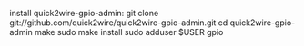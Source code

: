 

install quick2wire-gpio-admin:
git clone git://github.com/quick2wire/quick2wire-gpio-admin.git
cd quick2wire-gpio-admin
make
sudo make install
sudo adduser $USER gpio

